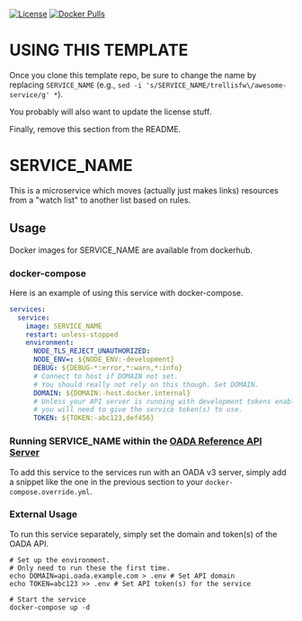 [![License](https://img.shields.io/github/license/SERVICE_NAME)](LICENSE)
[![Docker Pulls](https://img.shields.io/docker/pulls/SERVICE_NAME)][dockerhub]

# USING THIS TEMPLATE

Once you clone this template repo,
be sure to change the name by replacing `SERVICE_NAME`
(e.g., `sed -i 's/SERVICE_NAME/trellisfw\/awesome-service/g' *`).

You probably will also want to update the license stuff.

Finally, remove this section from the README.

# SERVICE_NAME

This is a microservice which moves (actually just makes links)
resources from a "watch list" to another list based on rules.

## Usage

Docker images for SERVICE_NAME are available from dockerhub.

### docker-compose

Here is an example of using this service with docker-compose.

```yaml
services:
  service:
    image: SERVICE_NAME
    restart: unless-stopped
    environment:
      NODE_TLS_REJECT_UNAUTHORIZED:
      NODE_ENV=: ${NODE_ENV:-development}
      DEBUG: ${DEBUG-*:error,*:warn,*:info}
      # Connect to host if DOMAIN not set.
      # You should really not rely on this though. Set DOMAIN.
      DOMAIN: ${DOMAIN:-host.docker.internal}
      # Unless your API server is running with development tokens enabled,
      # you will need to give the service token(s) to use.
      TOKEN: ${TOKEN:-abc123,def456}
```

### Running SERVICE_NAME within the [OADA Reference API Server]

To add this service to the services run with an OADA v3 server,
simply add a snippet like the one in the previous section
to your `docker-compose.override.yml`.

### External Usage

To run this service separately, simply set the domain and token(s) of the OADA API.

```shell
# Set up the environment.
# Only need to run these the first time.
echo DOMAIN=api.oada.example.com > .env # Set API domain
echo TOKEN=abc123 >> .env # Set API token(s) for the service

# Start the service
docker-compose up -d
```

[dockerhub]: https://hub.docker.com/repository/docker/SERVICE_NAME
[oada reference api server]: https://github.com/OADA/oada-srvc-docker
